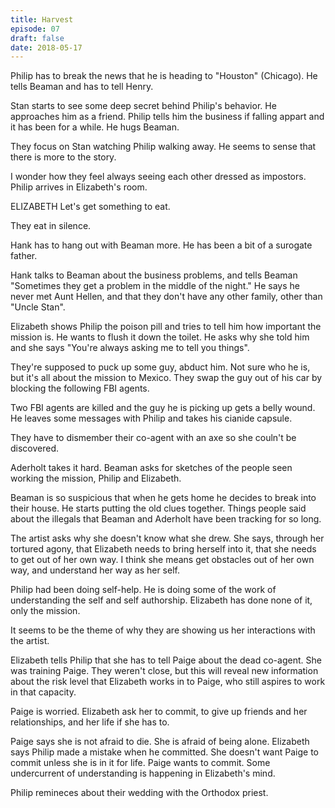 ```yaml
---
title: Harvest
episode: 07
draft: false
date: 2018-05-17
---
```

Philip has to break the news that he is heading to "Houston" (Chicago). He tells Beaman and has to tell Henry.

Stan starts to see some deep secret behind Philip's behavior. He approaches him as a friend. Philip tells him the business if falling appart and it has been for a while. He hugs Beaman.

They focus on Stan watching Philip walking away. He seems to sense that there is more to the story.

I wonder how they feel always seeing each other dressed as impostors. Philip arrives in Elizabeth's room.

ELIZABETH
Let's get something to eat.

They eat in silence.

Hank has to hang out with Beaman more. He has been a bit of a surogate father.

Hank talks to Beaman about the business problems, and tells Beaman "Sometimes they get a problem in the middle of the night." He says he never met Aunt Hellen, and that they don't have any other family, other than "Uncle Stan".

Elizabeth shows Philip the poison pill and tries to tell him how important the mission is. He wants to flush it down the toilet. He asks why she told him and she says "You're always asking me to tell you things".

They're supposed to puck up some guy, abduct him. Not sure who he is, but it's all about the mission to Mexico. They swap the guy out of his car by blocking the following FBI agents.

Two FBI agents are killed and the guy he is picking up gets a belly wound. He leaves some messages with Philip and takes his cianide capsule.

They have to dismember their co-agent with an axe so she couln't be discovered.

Aderholt takes it hard. Beaman asks for sketches of the people seen working the mission, Philip and Elizabeth.

Beaman is so suspicious that when he gets home he decides to break into their house. He starts putting the old clues together. Things people said about the illegals that Beaman and Aderholt have been tracking for so long.

The artist asks why she doesn't know what she drew. She says, through her tortured agony, that Elizabeth needs to bring herself into it, that she needs to get out of her own way. I think she means get obstacles out of her own way, and understand her way as her self.

Philip had been doing self-help. He is doing some of the work of understanding the self and self authorship. Elizabeth has done none of it, only the mission.

It seems to be the theme of why they are showing us her interactions with the artist.

Elizabeth tells Philip that she has to tell Paige about the dead co-agent. She was training Paige. They weren't close, but this will reveal new information about the risk level that Elizabeth works in to Paige, who still aspires to work in that capacity.

Paige is worried. Elizabeth ask her to commit, to give up friends and her relationships, and her life if she has to.

Paige says she is not afraid to die. She is afraid of being alone. Elizabeth says Philip made a mistake when he committed. She doesn't want Paige to commit unless she is in it for life. Paige wants to commit. Some undercurrent of understanding is happening in Elizabeth's mind.

Philip remineces about their wedding with the Orthodox priest.
